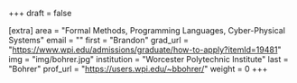 +++
draft = false

[extra]
area = "Formal Methods, Programming Languages, Cyber-Physical Systems"
email = ""
first = "Brandon"
grad_url = "https://www.wpi.edu/admissions/graduate/how-to-apply?itemId=19481"
img = "img/bohrer.jpg"
institution = "Worcester Polytechnic Institute"
last = "Bohrer"
prof_url = "https://users.wpi.edu/~bbohrer/"
weight = 0
+++